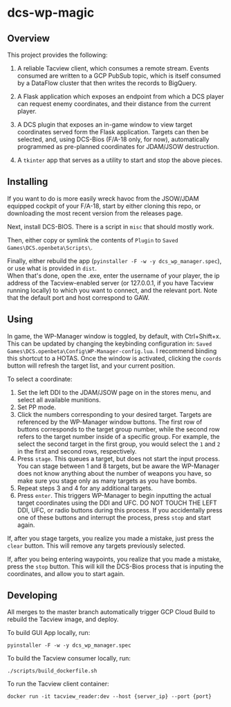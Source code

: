 # dcs-wp-magic

## Overview
This project provides the following:

1) A reliable Tacview client, which consumes a remote stream.  Events consumed are written to a GCP PubSub topic, which is itself consumed by a DataFlow cluster that then writes the records to BigQuery.

2) A Flask application which exposes an endpoint from which a DCS player can request enemy coordinates, and their distance from the current player.

3) A DCS plugin that exposes an in-game window to view target coordinates served form the Flask application. Targets can then be selected, and, using DCS-Bios (F/A-18 only, for now), automatically programmed as pre-planned coordinates for JDAM/JSOW destruction.

4) A `tkinter` app that serves as a utility to start and stop the above pieces.


## Installing
If you want to do is more easily wreck havoc from the JSOW/JDAM equipped cockpit of your F/A-18, start by either cloning this repo, or downloading the most recent version from the releases page.

Next, install DCS-BIOS.  There is a script in `misc` that should mostly work.

Then, either copy or symlink the contents of `Plugin` to  `Saved Games\DCS.openbeta\Scripts\`.

Finally, either rebuild the app (`pyinstaller -F -w -y dcs_wp_manager.spec`), or use what is provided in `dist`.  
When that's done, open the .exe, enter the username of your player, the ip address of the Tacview-enabled server (or 127.0.0.1, if you have Tacview running locally) to which you want to connect, and the relevant port.  Note that the default port and host correspond to GAW.


## Using
In game, the WP-Manager window is toggled, by default, with Ctrl+Shift+x.  This can be updated by changing the keybinding configuration in: `Saved Games\DCS.openbeta\Config\WP-Manager-config.lua`. I recommend binding this shortcut to a HOTAS.
Once the window is activated, clicking the `coords` button will refresh the target list, and your current position.

To select a coordinate:
  1) Set the left DDI to the JDAM/JSOW page on in the stores menu, and select all available munitions.
  2) Set PP mode.
  3) Click the numbers corresponding to your desired target.  Targets are referenced by the WP-Manager window buttons.  The first row of buttons corresponds to the target group number, while the second row refers to the target number inside of a specific group.  For example, the select the second target in the first group, you would select the `1` and `2` in the first and second rows, respectively.
  4) Press `stage`.  This queues a target, but does not start the input process.  You can stage between 1 and 8 targets, but be aware the WP-Manager does not know anything about the number of weapons you have, so make sure you stage only as many targets as you have bombs.
  5) Repeat steps 3 and 4 for any additional targets.
  6) Press `enter`.  This triggers WP-Manager to begin inputting the actual target coordinates using the DDI and UFC.  DO NOT TOUCH THE LEFT DDI, UFC, or radio buttons during this process. If you accidentally press one of these buttons and interrupt the process, press `stop` and start again.

If, after you stage targets, you realize you made a mistake, just press the `clear` button.  This will remove any targets previously selected.

If, after you being entering waypoints, you realize that you made a mistake, press the `stop` button.  This will kill the DCS-Bios process that is inputing the coordinates, and allow you to start again.

## Developing
All merges to the master branch automatically trigger GCP Cloud Build to rebuild the Tacview image, and deploy.

To build GUI App locally, run:
```
pyinstaller -F -w -y dcs_wp_manager.spec
```


To build the Tacview consumer locally, run:
```
./scripts/build_dockerfile.sh
```


To run the Tacview client container:
```
docker run -it tacview_reader:dev --host {server_ip} --port {port}
```
